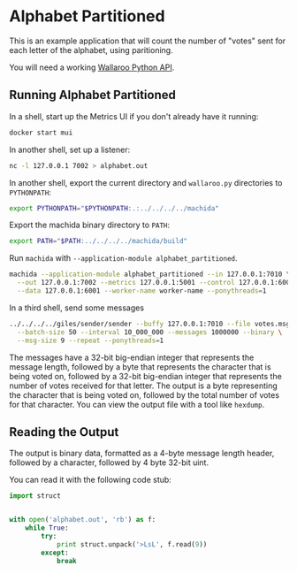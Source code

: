 # Alphabet Partitioned

This is an example application that will count the number of "votes" sent for
each letter of the alphabet, using paritioning.

You will need a working [Wallaroo Python API](/book/python/intro.md).

## Running Alphabet Partitioned

In a shell, start up the Metrics UI if you don't already have it running:

```bash
docker start mui
```

In another shell, set up a listener:
```bash
nc -l 127.0.0.1 7002 > alphabet.out
```

In another shell, export the current directory and `wallaroo.py` directories to `PYTHONPATH`:

```bash
export PYTHONPATH="$PYTHONPATH:.:../../../../machida"
```

Export the machida binary directory to `PATH`:

```bash
export PATH="$PATH:../../../../machida/build"
```

Run `machida` with `--application-module alphabet_partitioned`.

```bash
machida --application-module alphabet_partitioned --in 127.0.0.1:7010 \
  --out 127.0.0.1:7002 --metrics 127.0.0.1:5001 --control 127.0.0.1:6000 \
  --data 127.0.0.1:6001 --worker-name worker-name --ponythreads=1
```

In a third shell, send some messages

```bash
../../../../giles/sender/sender --buffy 127.0.0.1:7010 --file votes.msg \
  --batch-size 50 --interval 10_000_000 --messages 1000000 --binary \
  --msg-size 9 --repeat --ponythreads=1
```

The messages have a 32-bit big-endian integer that represents the message length, followed by a byte that represents the character that is being voted on, followed by a 32-bit big-endian integer that represents the number of votes received for that letter.  The output is a byte representing the character that is being voted on, followed by the total number of votes for that character. You can view the output file with a tool like `hexdump`.

## Reading the Output

The output is binary data, formatted as a 4-byte message length header, followed by a character, followed by 4 byte 32-bit uint.

You can read it with the following code stub:

```python
import struct


with open('alphabet.out', 'rb') as f:
    while True:
        try:
            print struct.unpack('>LsL', f.read(9))
        except:
            break
```
